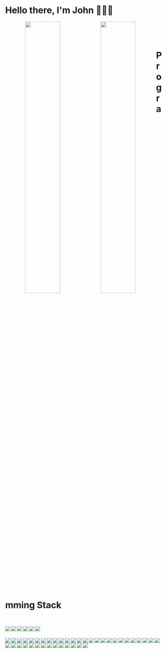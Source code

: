 # Hello there, I'm John 👋👋👋
<p align="center">
<img align='left' width='47%' src="https://github-readme-stats.vercel.app/api?username=stevengabule&show_icons=true" />
<img align='left' width='47%' src="https://github-readme-stats.vercel.app/api/top-langs/?username=stevengabule&layout=compact" />
</p>
 <br />
 <br /> 
 <br />

# Programming Stack
 <br />
<p align="center" style="margin-bottom: 20px;">
<img align='left' src="https://img.shields.io/badge/typescript-%23007ACC.svg?style=for-the-badge&logo=typescript&logoColor=white" />
<img align='left' src="https://img.shields.io/badge/react-%2320232a.svg?style=for-the-badge&logo=react&logoColor=%2361DAFB" />
<img align='left' src="https://img.shields.io/badge/next.js-000000?style=for-the-badge&logo=nextdotjs&logoColor=white" />
<img align='left' src="https://img.shields.io/badge/node.js-6DA55F?style=for-the-badge&logo=node.js&logoColor=white" />
<img align='left' src="https://img.shields.io/badge/Laravel-FF2D20?style=for-the-badge&logo=laravel&logoColor=white" />
<img align='left' src="https://img.shields.io/badge/GitLab-330F63?style=for-the-badge&logo=gitlab&logoColor=white" />
  
 </p>
 <br />
 <p align="center" style="margin-bottom: 20px;">
<img align='left' src="https://img.shields.io/badge/GitHub_Actions-2088FF?style=for-the-badge&logo=github-actions&logoColor=white" />
<img align='left' src="https://img.shields.io/badge/Amazon%20DynamoDB-4053D6?style=for-the-badge&logo=Amazon%20DynamoDB&logoColor=white" />
<img align='left' src="https://img.shields.io/badge/MariaDB-003545?style=for-the-badge&logo=mariadb&logoColor=white" />
<img align='left' src="https://img.shields.io/badge/MongoDB-4EA94B?style=for-the-badge&logo=mongodb&logoColor=white" />
<img align='left' src="https://img.shields.io/badge/MySQL-005C84?style=for-the-badge&logo=mysql&logoColor=white" />
<img align='left' src="https://img.shields.io/badge/PostgreSQL-316192?style=for-the-badge&logo=postgresql&logoColor=white" />
<img align='left' src="https://img.shields.io/badge/redis-%23DD0031.svg?&style=for-the-badge&logo=redis&logoColor=white" />
<img align='left' src="https://img.shields.io/badge/Figma-F24E1E?style=for-the-badge&logo=figma&logoColor=white" />
<img align='left' src="https://img.shields.io/badge/-LeetCode-FFA116?style=for-the-badge&logo=LeetCode&logoColor=black" />
<img align='left' src="https://img.shields.io/badge/Codewars-B1361E?style=for-the-badge&logo=Codewars&logoColor=white" />
<img align='left' src="https://img.shields.io/badge/Chakra--UI-319795?style=for-the-badge&logo=chakra-ui&logoColor=white" />
<img align='left' src="https://img.shields.io/badge/Chart.js-FF6384?style=for-the-badge&logo=chartdotjs&logoColor=white" />
<img align='left' src="https://img.shields.io/badge/Express.js-000000?style=for-the-badge&logo=express&logoColor=white" />
<img align='left' src="https://img.shields.io/badge/Insomnia-5849be?style=for-the-badge&logo=Insomnia&logoColor=white" />
<img align='left' src="https://img.shields.io/badge/jQuery-0769AD?style=for-the-badge&logo=jquery&logoColor=white" />
<img align='left' src="https://img.shields.io/badge/JWT-000000?style=for-the-badge&logo=JSON%20web%20tokens&logoColor=white" />
<img align='left' src="https://img.shields.io/badge/Material%20UI-007FFF?style=for-the-badge&logo=mui&logoColor=white" />
<img align='left' src="https://img.shields.io/badge/nestjs-E0234E?style=for-the-badge&logo=nestjs&logoColor=white" />
<img align='left' src="https://img.shields.io/badge/Mocha-8D6748?style=for-the-badge&logo=Mocha&logoColor=white" />
<img align='left' src="https://img.shields.io/badge/Nginx-009639?style=for-the-badge&logo=nginx&logoColor=white" />
<img align='left' src="https://img.shields.io/badge/Postman-FF6C37?style=for-the-badge&logo=Postman&logoColor=white" />
<img align='left' src="https://img.shields.io/badge/react%20table-FF4154?style=for-the-badge&logo=react%20table&logoColor=white" />
<img align='left' src="https://img.shields.io/badge/React_Router-CA4245?style=for-the-badge&logo=react-router&logoColor=white" />
<img align='left' src="https://img.shields.io/badge/React_Query-FF4154?style=for-the-badge&logo=React_Query&logoColor=white" />
<img align='left' src="https://img.shields.io/badge/Redux-593D88?style=for-the-badge&logo=redux&logoColor=white" />
<img align='left' src="https://img.shields.io/badge/Rust-000000?style=for-the-badge&logo=rust&logoColor=white" />
<img align='left' src="https://img.shields.io/badge/Ruby_on_Rails-CC0000?style=for-the-badge&logo=ruby-on-rails&logoColor=white" />
<img align='left' src="https://img.shields.io/badge/Sass-CC6699?style=for-the-badge&logo=sass&logoColor=white" />
<img align='left' src="https://img.shields.io/badge/Socket.io-010101?&style=for-the-badge&logo=Socket.io&logoColor=white" />
<img align='left' src="https://img.shields.io/badge/Tailwind_CSS-38B2AC?style=for-the-badge&logo=tailwind-css&logoColor=white" />
<img align='left' src="https://img.shields.io/badge/ts--node-3178C6?style=for-the-badge&logo=ts-node&logoColor=white" />
<img align='left' src="https://img.shields.io/badge/kubernetes-326ce5.svg?&style=for-the-badge&logo=kubernetes&logoColor=white" />
<img align='left' src="https://img.shields.io/badge/Hasura-1EB4D4?style=for-the-badge&logo=hasura&logoColor=white" />
<img align='left' src="https://img.shields.io/badge/GraphQl-E10098?style=for-the-badge&logo=graphql&logoColor=white" />
<img align='left' src="https://img.shields.io/badge/Docker-2CA5E0?style=for-the-badge&logo=docker&logoColor=white" />
<img align='left' src="https://img.shields.io/badge/Vercel-000000?style=for-the-badge&logo=vercel&logoColor=white" />
<img align='left' src="https://img.shields.io/badge/Netlify-00C7B7?style=for-the-badge&logo=netlify&logoColor=white" />
<img align='left' src="https://img.shields.io/badge/Heroku-430098?style=for-the-badge&logo=heroku&logoColor=white" />
<img align='left' src="https://img.shields.io/badge/Google_Cloud-4285F4?style=for-the-badge&logo=google-cloud&logoColor=white" />
<img align='left' src="https://img.shields.io/badge/Amazon_AWS-FF9900?style=for-the-badge&logo=amazonaws&logoColor=white" />
</p>




